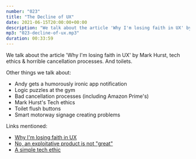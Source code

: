 ```yaml
---
number: "023"
title: "The Decline of UX"
date: 2021-06-15T20:00:00+00:00
description: "We talk about the article 'Why I'm losing faith in UX' by Mark Hurst. And toilets."
mp3: "023-decline-of-ux.mp3"
duration: 00:33:59
---
```


We talk about the article 'Why I'm losing faith in UX' by Mark Hurst, tech ethics & horrible cancellation processes. And toilets.

Other things we talk about:
- Andy gets a humorously ironic app notification
- Logic puzzles at the gym
- Bad cancellation processes (including Amazon Prime's)
- Mark Hurst's Tech ethics
- Toilet flush buttons
- Smart motorway signage creating problems

Links mentioned:
- [Why I'm losing faith in UX](https://creativegood.com/blog/21/losing-faith-in-ux.html)
- [No, an exploitative product is not "great"](https://creativegood.com/blog/21/exploitative-is-not-great.html)
- [A simple tech ethic](https://creativegood.com/blog/20/a-simple-tech-ethic.html)
  

